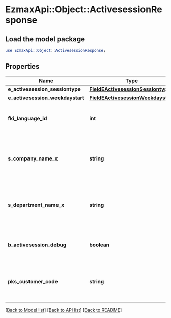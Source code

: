 # EzmaxApi::Object::ActivesessionResponse

## Load the model package
```perl
use EzmaxApi::Object::ActivesessionResponse;
```

## Properties
Name | Type | Description | Notes
------------ | ------------- | ------------- | -------------
**e_activesession_sessiontype** | [**FieldEActivesessionSessiontype**](FieldEActivesessionSessiontype.md) |  | 
**e_activesession_weekdaystart** | [**FieldEActivesessionWeekdaystart**](FieldEActivesessionWeekdaystart.md) |  | 
**fki_language_id** | **int** | The unique ID of the Language.  Valid values:  |Value|Description| |-|-| |1|French| |2|English| | 
**s_company_name_x** | **string** | The Name of the Company in the language of the requester | 
**s_department_name_x** | **string** | The Name of the Department in the language of the requester | 
**b_activesession_debug** | **boolean** | Whether the active session is in debug or not | 
**pks_customer_code** | **string** | The customer code assigned to your account | 

[[Back to Model list]](../README.md#documentation-for-models) [[Back to API list]](../README.md#documentation-for-api-endpoints) [[Back to README]](../README.md)


